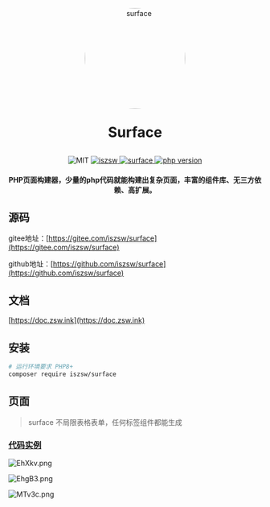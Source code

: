 <p align="center"><img src="https://img.picgo.net/2023/06/06/Rdtqde912e1add4a63a5df.png" alt="surface" width="200px" style="border-radius: 50%" /></p>
<h1 align="center" style="margin: 30px 0 30px; font-weight: bold;">
    Surface</h1>
<p align="center">
    <img src="https://img.shields.io/badge/License-MIT-yellow.svg" alt="MIT" />
  <a href="https://github.com/iszsw">
    <img src="https://img.shields.io/badge/Author-iszsw-blue.svg" alt="iszsw" />
  </a>
  <a href="https://packagist.org/packages/iszsw/surface">
    <img src="https://img.shields.io/packagist/v/iszsw/surface.svg" alt="surface" />
  </a>
  <a href="https://packagist.org/packages/iszsw/surface">
    <img src="https://img.shields.io/packagist/php-v/iszsw/surface.svg" alt="php version" />
  </a>

<h4 align="center">PHP页面构建器，少量的php代码就能构建出复杂页面，丰富的组件库、无三方依赖、高扩展。</h4>

</p>

## 源码

gitee地址：[https://gitee.com/iszsw/surface](https://gitee.com/iszsw/surface)

github地址：[https://github.com/iszsw/surface](https://github.com/iszsw/surface)

## 文档

[https://doc.zsw.ink](https://doc.zsw.ink)


## 安装

```bash
# 运行环境要求 PHP8+
composer require iszsw/surface
```

## 页面

> surface 不局限表格表单，任何标签组件都能生成

### [代码实例](example/)


![EhXkv.png](https://img.picgo.net/2023/06/06/EhXkv9e99b79fed539a74.png)

![EhgB3.png](https://img.picgo.net/2023/06/06/EhgB35bea126c0cbf8429.png)

![MTv3c.png](https://img.picgo.net/2023/06/06/MTv3c1a96e7af76316237.png)
